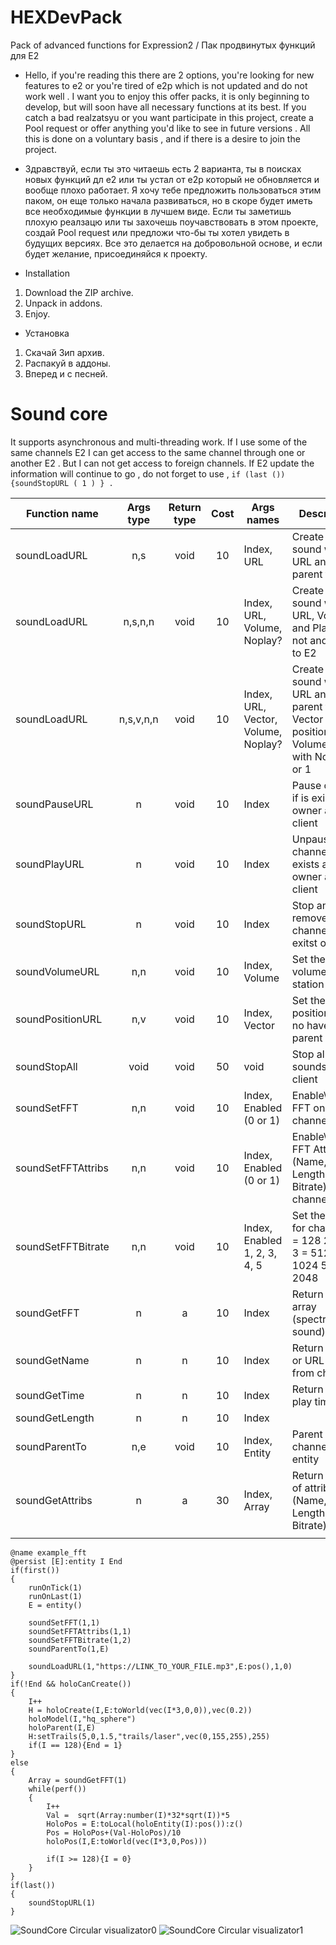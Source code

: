 # HEXDevPack
Pack of advanced functions for Expression2 / Пак продвинутых функций для Е2

* Hello, if you're reading this there are 2 options, you're looking for new features to e2 or you're tired of e2p which is not updated and do not work well .
I want you to enjoy this offer packs, it is only beginning to develop, but will soon have all necessary functions at its best.
If you catch a bad realzatsyu or you want participate in this project, create a Pool request or offer anything you'd like to see in future versions .
All this is done on a voluntary basis , and if there is a desire to join the project.

* Здравствуй, если ты это читаешь есть 2 варианта, ты в поисках новых функций дл е2 или ты устал от е2p который не обновляется и вообще плохо работает.
Я хочу тебе предложить пользоваться этим паком, он еще только начала развиваться, но в скоре будет иметь все необходимые функции в лучшем виде.
Если ты заметишь плохую реалзацю или ты захочешь поучавствовать в этом проекте, создай Pool request или предложи что-бы ты хотел увидеть в будущих версиях.
Все это делается на добровольной основе, и если будет желание, присоединяйся к проекту.

* Installation

1. Download the ZIP archive.
2. Unpack in addons.
3. Enjoy.

* Установка

1. Скачай Зип архив.
2. Распакуй в аддоны.
3. Вперед и с песней.

# Sound core

It supports asynchronous and multi-threading work. If I use some of the same channels E2 I can get access to the same channel through one or another E2 . But I can not get access to foreign channels. If E2 update the information will continue to go , do not forget to use , ``` if (last ()) {soundStopURL ( 1 ) } . ```

| Function name      | Args type | Return type | Cost | Args names                          | Description                                                                                |
|--------------------|:---------:|:-----------:|:----:|-------------------------------------|--------------------------------------------------------------------------------------------|
| soundLoadURL       |    n,s    |     void    |  10  | Index, URL                          | Create new sound with URL and parent to E2                                                 |
| soundLoadURL       |  n,s,n,n  |     void    |  10  | Index, URL, Volume, Noplay?         | Create new sound with URL, Volume and Play or not and parent to E2                         |
| soundLoadURL       | n,s,v,n,n |     void    |  10  | Index, URL, Vector, Volume, Noplay? | Create new sound with URL and parent to E2, Vector position, Volume and with Noplay 0 or 1 |
| soundPauseURL      |     n     |     void    |  10  | Index                               | Pause channel if is exists and owner as client                                             |
| soundPlayURL       |     n     |     void    |  10  | Index                               | Unpause\Play channel if is exists and owner as client                                      |
| soundStopURL       |     n     |     void    |  10  | Index                               | Stop and remove channel if is exitst on client                                             |
| soundVolumeURL     |    n,n    |     void    |  10  | Index, Volume                       | Set the volume for station                                                                 |
| soundPositionURL   |    n,v    |     void    |  10  | Index, Vector                       | Set the station position if is no have parent entity                                       |
| soundStopAll       |    void   |     void    |  50  | void                                | Stop all sounds on client                                                                  |
| soundSetFFT        |    n,n    |     void    |  10  | Index, Enabled (0 or 1)             | Enable\Disable FFT on channel.                                                             |
| soundSetFFTAttribs |    n,n    |     void    |  10  | Index, Enabled (0 or 1)             | Enable\Disable FFT Attributes (Name, Time, Length, Bitrate) on channel.                    |
| soundSetFFTBitrate |    n,n    |     void    |  10  | Index, Enabled 1, 2, 3, 4, 5        | Set the bitrate for channel 1 = 128 2 = 256 3 = 512 4 = 1024 5 = 2048                      |
| soundGetFFT        |     n     |      a      |  10  | Index                               | Return the FFT array (spectrum of sound)                                                   |
| soundGetName       |     n     |      n      |  10  | Index                               | Return name or URL link from channel                                                       |
| soundGetTime       |     n     |      n      |  10  | Index                               | Return current play time                                                                   |
| soundGetLength     |     n     |      n      |  10  | Index                               |                                                                                            |
| soundParentTo      |    n,e    |     void    |  10  | Index, Entity                       | Parent channel to entity                                                                   |
| soundGetAttribs    |     n     |      a      |  30  | Index, Array                        | Return array of attribs (Name, Time, Length, Bitrate)                                      |
|                    |           |             |      |                                     |                                                                                            |

```
@name example_fft
@persist [E]:entity I End
if(first())
{
    runOnTick(1)
    runOnLast(1)
    E = entity()
    
    soundSetFFT(1,1)
    soundSetFFTAttribs(1,1)
    soundSetFFTBitrate(1,2)
    soundParentTo(1,E)
    
    soundLoadURL(1,"https://LINK_TO_YOUR_FILE.mp3",E:pos(),1,0)
}
if(!End && holoCanCreate())
{ 
    I++
    H = holoCreate(I,E:toWorld(vec(I*3,0,0)),vec(0.2))
    holoModel(I,"hq_sphere")
    holoParent(I,E)    
    H:setTrails(5,0,1.5,"trails/laser",vec(0,155,255),255)
    if(I == 128){End = 1}
}
else
{
    Array = soundGetFFT(1)
    while(perf())
    {
        I++       
        Val =  sqrt(Array:number(I)*32*sqrt(I))*5
        HoloPos = E:toLocal(holoEntity(I):pos()):z()
        Pos = HoloPos+(Val-HoloPos)/10       
        holoPos(I,E:toWorld(vec(I*3,0,Pos)))
        
        if(I >= 128){I = 0}
    }
}
if(last())
{
    soundStopURL(1)
}
```
![SoundCore Circular visualizator0](http://puu.sh/ifUBw/498b7afeb1.jpg)
![SoundCore Circular visualizator1](http://puu.sh/ifUVW/aa219f6d03.jpg)
